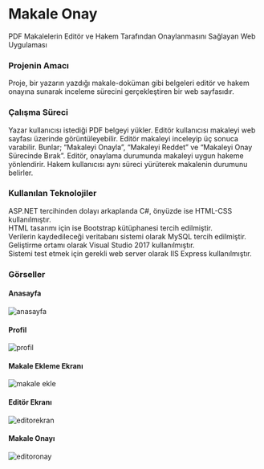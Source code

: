 # Makale Onay
  PDF Makalelerin Editör ve Hakem Tarafından Onaylanmasını Sağlayan Web Uygulaması

### Projenin Amacı
  Proje, bir yazarın yazdığı makale-doküman gibi belgeleri editör ve hakem onayına sunarak 
  inceleme sürecini gerçekleştiren bir web sayfasıdır.
  
### Çalışma Süreci
Yazar kullanıcısı istediği PDF belgeyi yükler. Editör kullanıcısı makaleyi web sayfası üzerinde görüntüleyebilir. 
Editör makaleyi inceleyip üç sonuca varabilir. Bunlar; “Makaleyi Onayla”, “Makaleyi Reddet” ve “Makaleyi Onay Sürecinde Bırak”.
Editör, onaylama durumunda makaleyi uygun hakeme yönlendirir. Hakem kullanıcısı aynı süreci yürüterek makalenin durumunu belirler.

### Kullanılan Teknolojiler
  ASP.NET tercihinden dolayı arkaplanda C#, önyüzde ise HTML-CSS kullanılmıştır.  
  HTML tasarımı için ise Bootstrap kütüphanesi tercih edilmiştir.  
  Verilerin kaydedileceği veritabanı sistemi olarak MySQL tercih edilmiştir.  
  Geliştirme ortamı olarak Visual Studio 2017 kullanılmıştır.  
  Sistemi test etmek için gerekli web server olarak IIS Express kullanılmıştır.
  
  ### Görseller

#### Anasayfa
  ![anasayfa](https://user-images.githubusercontent.com/22852253/51919803-3e424180-23f5-11e9-8685-2272d937db8b.PNG)
#### Profil
  ![profil](https://user-images.githubusercontent.com/22852253/51919801-3e424180-23f5-11e9-8b9d-bb21ee4f29e0.PNG)
#### Makale Ekleme Ekranı
  ![makale ekle](https://user-images.githubusercontent.com/22852253/51919800-3da9ab00-23f5-11e9-877c-2e91fa1574c9.PNG)
#### Editör Ekranı
  ![editorekran](https://user-images.githubusercontent.com/22852253/51919804-3e424180-23f5-11e9-9474-34d338db7a02.PNG)
#### Makale Onayı
  ![editoronay](https://user-images.githubusercontent.com/22852253/51919799-3da9ab00-23f5-11e9-9e34-a9223b71cf80.PNG)



